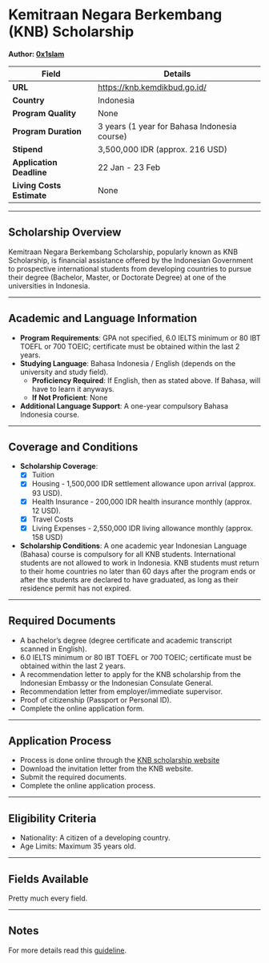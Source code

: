 # Kemitraan Negara Berkembang (KNB) Scholarship

**Author: [0x1slam](https://github.com/0x1slam)**

| **Field**                | **Details**                                                                                                                                                                                                                                                         |
|--------------------------|---------------------------------------------------------------------------------------------------------------------------------------------------------------------------------------------------------------------------------------------------------------------|
| **URL**                  | https://knb.kemdikbud.go.id/                                                                                                                                                                                                            |
| **Country**              | Indonesia                                                                                                                                                                                                                                                          |
| **Program Quality**      | None                                                                                                                                                                                                                                                               |
| **Program Duration**     | 3 years (1 year for Bahasa Indonesia course)                                                                                                                                                                                                                       |
| **Stipend**              | 3,500,000 IDR (approx. 216 USD) |
| **Application Deadline** | 22 Jan - 23 Feb                                                                                                                                                                                                                                                    |
| **Living Costs Estimate**| None                                                                                                                                                                                                                                                               |

---

## Scholarship Overview

Kemitraan Negara Berkembang Scholarship, popularly known as KNB Scholarship, is financial assistance offered by the Indonesian Government to prospective international students from developing countries to pursue their degree (Bachelor, Master, or Doctorate Degree) at one of the universities in Indonesia.

---

## Academic and Language Information

- **Program Requirements**: GPA not specified, 6.0 IELTS minimum or 80 IBT TOEFL or 700 TOEIC; certificate must be obtained within the last 2 years.
- **Studying Language**: Bahasa Indonesia / English (depends on the university and study field).
  - **Proficiency Required**: If English, then as stated above. If Bahasa, will have to learn it anyways.
  - **If Not Proficient**: None
- **Additional Language Support**: A one-year compulsory Bahasa Indonesia course.

---

## Coverage and Conditions

- **Scholarship Coverage**:
  - [x] Tuition
  - [x] Housing - 1,500,000 IDR settlement allowance upon arrival (approx. 93 USD).
  - [x] Health Insurance - 200,000 IDR health insurance monthly (approx. 12 USD).
  - [x] Travel Costs
  - [x] Living Expenses - 2,550,000 IDR living allowance monthly (approx. 158 USD)
- **Scholarship Conditions**: A one academic year Indonesian Language (Bahasa) course is compulsory for all KNB students. International students are not allowed to work in Indonesia. KNB students must return to their home countries no later than 60 days after the program ends or after the students are declared to have graduated, as long as their residence permit has not expired.

---

## Required Documents

- A bachelor’s degree (degree certificate and academic transcript scanned in English).
- 6.0 IELTS minimum or 80 IBT TOEFL or 700 TOEIC; certificate must be obtained within the last 2 years.
- A recommendation letter to apply for the KNB scholarship from the Indonesian Embassy or the Indonesian Consulate General.
- Recommendation letter from employer/immediate supervisor.
- Proof of citizenship (Passport or Personal ID).
- Complete the online application form.

---

## Application Process

- Process is done online through the [KNB scholarship website](https://knb.kemdikbud.go.id/)
- Download the invitation letter from the KNB website.
- Submit the required documents.
- Complete the online application process.

---

## Eligibility Criteria

- Nationality: A citizen of a developing country.
- Age Limits: Maximum 35 years old.

---

## Fields Available

Pretty much every field.

---

## Notes

For more details read this [guideline](http://hesc.am/files/knb%20scholarship.pdf).

